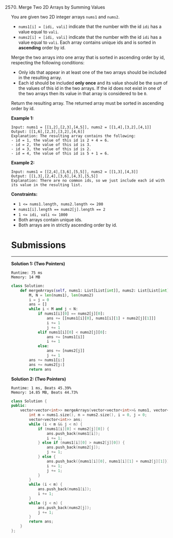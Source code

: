 2570. Merge Two 2D Arrays by Summing Values

You are given two 2D integer arrays `nums1` and `nums2`.

* `nums1[i] = [idi, vali]` indicate that the number with the id `idi` has a value equal to `vali`.
* `nums2[i] = [idi, vali]` indicate that the number with the id `idi` has a value equal to `vali`.
Each array contains unique ids and is sorted in **ascending** order by id.

Merge the two arrays into one array that is sorted in ascending order by id, respecting the following conditions:

* Only ids that appear in at least one of the two arrays should be included in the resulting array.
* Each id should be included **only once** and its value should be the sum of the values of this id in the two arrays. If the id does not exist in one of the two arrays then its value in that array is considered to be `0`.

Return the resulting array. The returned array must be sorted in ascending order by id.

 

**Example 1:**
```
Input: nums1 = [[1,2],[2,3],[4,5]], nums2 = [[1,4],[3,2],[4,1]]
Output: [[1,6],[2,3],[3,2],[4,6]]
Explanation: The resulting array contains the following:
- id = 1, the value of this id is 2 + 4 = 6.
- id = 2, the value of this id is 3.
- id = 3, the value of this id is 2.
- id = 4, the value of this id is 5 + 1 = 6.
```

**Example 2:**
```
Input: nums1 = [[2,4],[3,6],[5,5]], nums2 = [[1,3],[4,3]]
Output: [[1,3],[2,4],[3,6],[4,3],[5,5]]
Explanation: There are no common ids, so we just include each id with its value in the resulting list.
```

**Constraints:**

* `1 <= nums1.length, nums2.length <= 200`
* `nums1[i].length == nums2[j].length == 2`
* `1 <= idi, vali <= 1000`
* Both arrays contain unique ids.
* Both arrays are in strictly ascending order by id.

# Submissions
---
**Solution 1: (Two Pointers)**
```
Runtime: 75 ms
Memory: 14 MB
```
```python
class Solution:
    def mergeArrays(self, nums1: List[List[int]], nums2: List[List[int]]) -> List[List[int]]:
        M, N = len(nums1), len(nums2)
        i = j = 0
        ans = []
        while i < M and j < N:
            if nums1[i][0] == nums2[j][0]:
                ans += [[nums1[i][0], nums1[i][1] + nums2[j][1]]]
                i += 1
                j += 1
            elif nums1[i][0] < nums2[j][0]:
                ans += [nums1[i]]
                i += 1
            else:
                ans += [nums2[j]]
                j += 1
        ans += nums1[i:]
        ans += nums2[j:]
        return ans
```

**Solution 2: (Two Pointers)**
```
Runtime: 1 ms, Beats 45.39%
Memory: 14.85 MB, Beats 44.73%
```
```c++
class Solution {
public:
    vector<vector<int>> mergeArrays(vector<vector<int>>& nums1, vector<vector<int>>& nums2) {
        int m = nums1.size(), n = nums2.size(), i = 0, j = 0;
        vector<vector<int>> ans;
        while (i < m && j < n) {
            if (nums1[i][0] < nums2[j][0]) {
                ans.push_back(nums1[i]);
                i += 1;
            } else if (nums1[i][0] > nums2[j][0]) {
                ans.push_back(nums2[j]);
                j += 1;
            } else {
                ans.push_back({nums1[i][0], nums1[i][1] + nums2[j][1]});
                i += 1;
                j += 1;
            }
        }
        while (i < m) {
            ans.push_back(nums1[i]);
            i += 1;
        }
        while (j < n) {
            ans.push_back(nums2[j]);
            j += 1;
        }
        return ans;
    }
};
```

